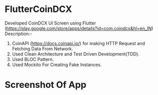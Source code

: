 # FlutterCoinDCX
Developed CoinDCX UI Screen using Flutter (https://play.google.com/store/apps/details?id=com.coindcx&hl=en_IN)
Description:-
1. CoinAPI (https://docs.coinapi.io/) for making HTTP Request and Fetching Data From Network.
2. Used Clean Architecture and Test Driven Development(TDD).
3. Used BLOC Pattern.
4. Used Mockito For Creating Fake Instances.

# Screenshot Of App

